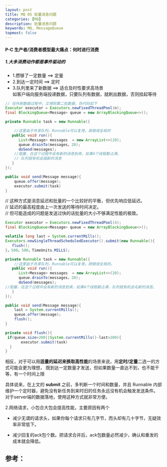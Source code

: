 ```yaml
---
layout: post
title: MQ 05 批量消息问题
categories: [MQ]
description: 批量消息问题
keywords: MQ, MessageQueue
topmost: false
---
```


#### P-C 生产者/消费者模型最大痛点：何时进行消费

##### 1.大多消费动作都是事件驱动的 

- 1.攒够了一定数量  ==> 定量
- 2.到达一定时间  ==> 定时
- 3.队列里来了新数据  ==> 适合及时性要求高场景  
  如客户端向服务端投递数据，只要队列有数据，就刷出数据，否则挂起等待

```java
// 往外刷数据过程中，又得到第二批数据，伪代码如下
Executor executor = Executors.newFixedThreadPool(n);
final BlockingQueue<Message> queue = new ArrayBlockingQueue<>();

private Runnable task = new Runnable({

    //这里由于共享队列，Runnable可以复用，故做成全局的
   public void run(){
      List<Message> messages  = new ArrayList<>(20);
      queue.drainTo(messages，20);
      doSend(messages);
	//阻塞，在这个过程中会有新的消息到来，如果4个线程都占满，
	// 队列就有机会囤新的消息
   }
});

public void send(Message message){
    queue.offer(message);
    executor.submit(task)
}
```

// 这种方式是消息延迟和批量的一个比较好的平衡，但优先响应低延迟。  
// 延迟的最高程度由上一次发送的等待时间决定。  
// 但可能造成的问题是发送过快的话批量的大小不够满足性能的极致。

```java
Executor executor = Executors.newFixedThreadPool(4);
final BlockingQueue<Message> queue = new ArrayBlockingQueue<>();

volatile long last = System.currentMills();
Executors.newSingleThreadScheduledExecutor().submit(new Runnable(){
   flush();
}，500，500，TimeUnits.MILLS);

private Runnable task = new Runnable({
	//这里由于共享队列，Runnable可以复用，顾做成全局的。
   public void run(){
      List<Message> messages  = new ArrayList<>(20);
      queue.drainTo(messages，20);
      doSend(messages);
//阻塞，在这个过程中会有新的消息到来，如果4个线程都占满，队列就有机会屯新的消息。
   }
});

public void send(Message message){
    last = System.currentMills();
    queue.offer(message);
    flush();
}

private void flush(){
 if(queue.size>200||System.currentMills()-last>200){
       executor.submit(task)
  }
}
```
相反，对于可以用**适量的延迟来换取高性能**的场景来说，用**定时/定量**二选一的方式可能会更为理想，
既到达一定数量才发送，但如果数量一直达不到，也不能干等，有一个时间上限

具体说来，在上文的 **submit** 之前，多判断一个时间和数量，并且 Runnable 内部维护一个定时器，避免没有新任务到来时旧的任务永远没有机会触发发送条件。
对于server端的数据落地，使用这种方式就非常方便。



2.网络请求，小包合大包会提高性能，主要原因有两个

- 减少无谓的请求头，如果你每个请求只有几字节，而头却有几十字节，无疑效率非常低下。 

- 减少回复的ack包个数。把请求合并后，ack包数量必然减少，确认和重发的成本就会降低。
















## 参考：
